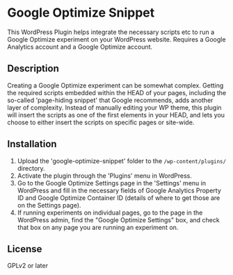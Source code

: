 # Google Optimize Snippet

This WordPress Plugin helps integrate the necessary scripts etc to run a Google Optimize experiment on your WordPress website.  Requires a Google Analytics account and a Google Optimize account.

## Description

Creating a Google Optimize experiment can be somewhat complex.  Getting the required scripts embedded within the HEAD of your pages, including the so-called 'page-hiding snippet' that Google recommends, adds another layer of complexity.   Instead of manually editing your WP theme, this plugin will insert the scripts as one of the first elements in your HEAD, and lets you choose to either insert the scripts on specific pages or site-wide.

## Installation

1. Upload the 'google-optimize-snippet' folder to the `/wp-content/plugins/` directory.
2. Activate the plugin through the 'Plugins' menu in WordPress.
3. Go to the Google Optimize Settings page in the 'Settings' menu in WordPress and fill in the necessary fields of Google Analytics Property ID and Google Optimize Container ID (details of where to get those are on the Settings page). 
4. If running experiments on individual pages, go to the page in the WordPress admin, find the "Google Optimize Settings" box, and check that box on any page you are running an experiment on. 

## License

GPLv2 or later
